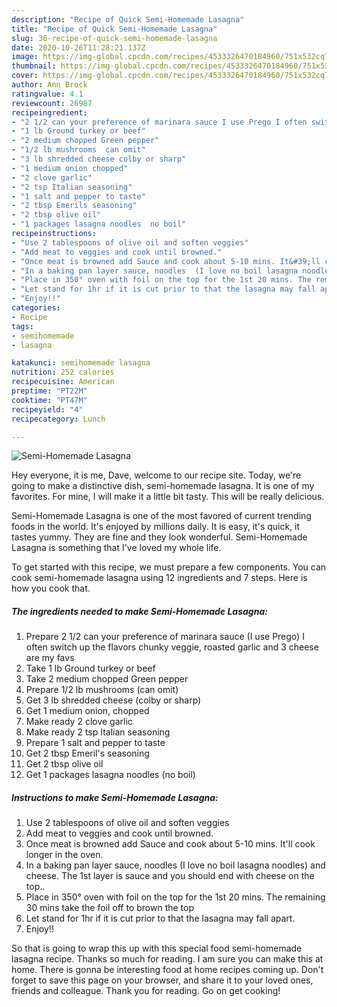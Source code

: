 ```yaml
---
description: "Recipe of Quick Semi-Homemade Lasagna"
title: "Recipe of Quick Semi-Homemade Lasagna"
slug: 36-recipe-of-quick-semi-homemade-lasagna
date: 2020-10-26T11:28:21.137Z
image: https://img-global.cpcdn.com/recipes/4533326470184960/751x532cq70/semi-homemade-lasagna-recipe-main-photo.jpg
thumbnail: https://img-global.cpcdn.com/recipes/4533326470184960/751x532cq70/semi-homemade-lasagna-recipe-main-photo.jpg
cover: https://img-global.cpcdn.com/recipes/4533326470184960/751x532cq70/semi-homemade-lasagna-recipe-main-photo.jpg
author: Ann Brock
ratingvalue: 4.1
reviewcount: 26987
recipeingredient:
- "2 1/2 can your preference of marinara sauce I use Prego I often switch up the flavors chunky veggie roasted garlic and 3 cheese are my favs"
- "1 lb Ground turkey or beef"
- "2 medium chopped Green pepper"
- "1/2 lb mushrooms  can omit"
- "3 lb shredded cheese colby or sharp"
- "1 medium onion chopped"
- "2 clove garlic"
- "2 tsp Italian seasoning"
- "1 salt and pepper to taste"
- "2 tbsp Emerils seasoning"
- "2 tbsp olive oil"
- "1 packages lasagna noodles  no boil"
recipeinstructions:
- "Use 2 tablespoons of olive oil and soften veggies"
- "Add meat to veggies and cook until browned."
- "Once meat is browned add Sauce and cook about 5-10 mins. It&#39;ll cook longer in the oven."
- "In a baking pan layer sauce, noodles  (I love no boil lasagna noodles) and  cheese. The 1st layer is sauce and you should end with cheese on the top.."
- "Place in 350° oven with foil on the top for the 1st 20 mins. The remaining 30 mins take the foil off to brown the top"
- "Let stand for 1hr if it is cut prior to that the lasagna may fall apart."
- "Enjoy!!"
categories:
- Recipe
tags:
- semihomemade
- lasagna

katakunci: semihomemade lasagna 
nutrition: 252 calories
recipecuisine: American
preptime: "PT22M"
cooktime: "PT47M"
recipeyield: "4"
recipecategory: Lunch

---
```



![Semi-Homemade Lasagna](https://img-global.cpcdn.com/recipes/4533326470184960/751x532cq70/semi-homemade-lasagna-recipe-main-photo.jpg)

Hey everyone, it is me, Dave, welcome to our recipe site. Today, we're going to make a distinctive dish, semi-homemade lasagna. It is one of my favorites. For mine, I will make it a little bit tasty. This will be really delicious.

Semi-Homemade Lasagna is one of the most favored of current trending foods in the world. It's enjoyed by millions daily. It is easy, it's quick, it tastes yummy. They are fine and they look wonderful. Semi-Homemade Lasagna is something that I've loved my whole life.




To get started with this recipe, we must prepare a few components. You can cook semi-homemade lasagna using 12 ingredients and 7 steps. Here is how you cook that.

<!--inarticleads1-->

##### The ingredients needed to make Semi-Homemade Lasagna:

1. Prepare 2 1/2 can your preference of marinara sauce (I use Prego) I often switch up the flavors chunky veggie, roasted garlic and 3 cheese are my favs
1. Take 1 lb Ground turkey or beef
1. Take 2 medium chopped Green pepper
1. Prepare 1/2 lb mushrooms  (can omit)
1. Get 3 lb shredded cheese (colby or sharp)
1. Get 1 medium onion, chopped
1. Make ready 2 clove garlic
1. Make ready 2 tsp Italian seasoning
1. Prepare 1 salt and pepper to taste
1. Get 2 tbsp Emeril&#39;s seasoning
1. Get 2 tbsp olive oil
1. Get 1 packages lasagna noodles  (no boil)




<!--inarticleads2-->

##### Instructions to make Semi-Homemade Lasagna:

1. Use 2 tablespoons of olive oil and soften veggies
1. Add meat to veggies and cook until browned.
1. Once meat is browned add Sauce and cook about 5-10 mins. It&#39;ll cook longer in the oven.
1. In a baking pan layer sauce, noodles  (I love no boil lasagna noodles) and  cheese. The 1st layer is sauce and you should end with cheese on the top..
1. Place in 350° oven with foil on the top for the 1st 20 mins. The remaining 30 mins take the foil off to brown the top
1. Let stand for 1hr if it is cut prior to that the lasagna may fall apart.
1. Enjoy!!




So that is going to wrap this up with this special food semi-homemade lasagna recipe. Thanks so much for reading. I am sure you can make this at home. There is gonna be interesting food at home recipes coming up. Don't forget to save this page on your browser, and share it to your loved ones, friends and colleague. Thank you for reading. Go on get cooking!
